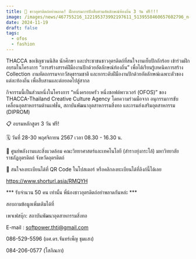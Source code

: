 ```yaml
---
title: 👗 ชาวอุตรดิตถ์อย่าพลาด! ฝึกอบรมการปักสืบสานอัตลักษณ์ท้องถิ่น 3 วัน ฟรี!!!
image: /images/news/467755216_122195373992197611_5139558460657602796_n-2.jpg
date: 2024-11-19
draft: false
tags:
  - ofos
  - fashion
---
```

THACCA ขอเชิญชวนนิสิต นักศึกษา และประชาชนชาวอุตรดิตถ์ที่สนใจงานเย็บปักถักร้อย เข้าร่วมฝึกอบรมในโครงการ “การสร้างสรรค์ฝีมืองานปักด้วยอัตลักษณ์ท้องถิ่น” เพื่อได้เรียนรู้เทคนิคการสร้าง Collection งานหัตถกรรมจากวัสดุธรรมชาติ และยกระดับฝีมืองานปักด้วยอัตลักษณ์เฉพาะตัวของแต่ละท้องถิ่น เพื่อสืบสานและต่อยอดไปสู่สากล



กิจกรรมนี้เป็นส่วนหนึ่งในโครงการ “หนึ่งครอบครัว หนึ่งซอฟต์พาวเวอร์ (OFOS)” ของ THACCA-Thailand Creative Culture Agency โดยความร่วมมือจาก อนุกรรมการขับเคลื่อนอุตสาหกรรมด้านแฟชั่น, สถาบันพัฒนาอุตสาหกรรมสิ่งทอ และกรมส่งเสริมอุตสาหกรรม (DIPROM)



📋 อบรมหลักสูตร 3 วัน ฟรี!

🗓️ วันที่ 28-30 พฤศจิกายน 2567 เวลา 08.30 - 16.30 น.

📍 ศูนย์พลังงานและสิ่งแวดล้อม คณะวิทยาศาสตร์และเทคโนโลยี (สำรางทุ่งกระโล้) มหาวิทยาลัยราชภัฏอุตรดิตถ์ จังหวัดอุตรดิตถ์



🚩 สนใจลงทะเบียนได้ที่ QR Code ในโปสเตอร์ หรือคลิกลงทะเบียนได้ที่ลิงก์นี้ได้เลย

https://www.shorturl.asia/RMQYH



\*\*\* รับจำนวน 50 คน เท่านั้น พี่น้องชาวอุตรดิตถ์อย่าพลาดกันหล่ะ \*\*\*



สอบถามข้อมูลเพิ่มเติมได้ที่

เพจเฟสบุ๊ก: สถาบันพัฒนาอุตสาหกรรมสิ่งทอ

E-mail : softpower.thti@gmail.com

086-529-5596 (ผศ.ดร.จันทร์เพ็ญ ชุมแสง)

084-206-0577 (โสภิณภา)
